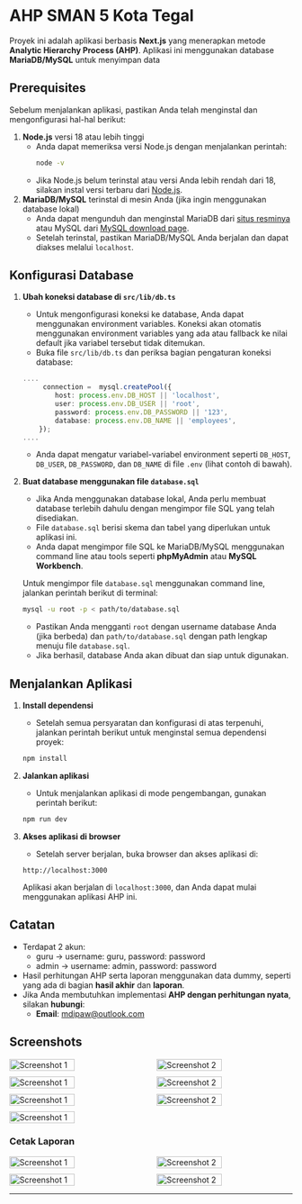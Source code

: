 # AHP SMAN 5 Kota Tegal

Proyek ini adalah aplikasi berbasis **Next.js** yang menerapkan metode **Analytic Hierarchy Process (AHP)**. Aplikasi ini menggunakan database **MariaDB/MySQL** untuk menyimpan data

## Prerequisites

Sebelum menjalankan aplikasi, pastikan Anda telah menginstal dan mengonfigurasi hal-hal berikut:

1. **Node.js** versi 18 atau lebih tinggi
    - Anda dapat memeriksa versi Node.js dengan menjalankan perintah:
      ```bash
      node -v
      ```
    - Jika Node.js belum terinstal atau versi Anda lebih rendah dari 18, silakan instal versi terbaru dari [Node.js](https://nodejs.org/).
2. **MariaDB/MySQL** terinstal di mesin Anda (jika ingin menggunakan database lokal)
    - Anda dapat mengunduh dan menginstal MariaDB dari [situs resminya](https://mariadb.org/download/) atau MySQL dari [MySQL download page](https://dev.mysql.com/downloads/).
    - Setelah terinstal, pastikan MariaDB/MySQL Anda berjalan dan dapat diakses melalui `localhost`.

## Konfigurasi Database

1. **Ubah koneksi database di `src/lib/db.ts`**
    - Untuk mengonfigurasi koneksi ke database, Anda dapat menggunakan environment variables. Koneksi akan otomatis menggunakan environment variables yang ada atau fallback ke nilai default jika variabel tersebut tidak ditemukan.
    - Buka file `src/lib/db.ts` dan periksa bagian pengaturan koneksi database:

    ```typescript
   ....
         connection =  mysql.createPool({
            host: process.env.DB_HOST || 'localhost',
            user: process.env.DB_USER || 'root',
            password: process.env.DB_PASSWORD || '123',
            database: process.env.DB_NAME || 'employees',
        });
   ....
    ```

    - Anda dapat mengatur variabel-variabel environment seperti `DB_HOST`, `DB_USER`, `DB_PASSWORD`, dan `DB_NAME` di file `.env` (lihat contoh di bawah).

2. **Buat database menggunakan file `database.sql`**
    - Jika Anda menggunakan database lokal, Anda perlu membuat database terlebih dahulu dengan mengimpor file SQL yang telah disediakan.
    - File `database.sql` berisi skema dan tabel yang diperlukan untuk aplikasi ini.
    - Anda dapat mengimpor file SQL ke MariaDB/MySQL menggunakan command line atau tools seperti **phpMyAdmin** atau **MySQL Workbench**.

   Untuk mengimpor file `database.sql` menggunakan command line, jalankan perintah berikut di terminal:

    ```bash
    mysql -u root -p < path/to/database.sql
    ```

    - Pastikan Anda mengganti `root` dengan username database Anda (jika berbeda) dan `path/to/database.sql` dengan path lengkap menuju file `database.sql`.
    - Jika berhasil, database Anda akan dibuat dan siap untuk digunakan.

## Menjalankan Aplikasi

1. **Install dependensi**
    - Setelah semua persyaratan dan konfigurasi di atas terpenuhi, jalankan perintah berikut untuk menginstal semua dependensi proyek:

    ```bash
    npm install
    ```

2. **Jalankan aplikasi**
    - Untuk menjalankan aplikasi di mode pengembangan, gunakan perintah berikut:

    ```bash
    npm run dev
    ```

3. **Akses aplikasi di browser**
    - Setelah server berjalan, buka browser dan akses aplikasi di:

    ```
    http://localhost:3000
    ```

   Aplikasi akan berjalan di `localhost:3000`, dan Anda dapat mulai menggunakan aplikasi AHP ini.

## Catatan

- Terdapat 2 akun:
  - guru -> username: guru, password: password
  - admin -> username: admin, password: password
- Hasil perhitungan AHP serta laporan menggunakan data dummy, seperti yang ada di bagian **hasil akhir** dan **laporan**.
- Jika Anda membutuhkan implementasi **AHP dengan perhitungan nyata**, silakan **hubungi**:
    - **Email**: [mdipaw@outlook.com](mailto:mdipaw@outlook.com)

## Screenshots

<div style="display: flex; justify-content: space-between; margin-bottom: 10px">
    <img src=".github/screenshots/1.png" alt="Screenshot 1" width="48%" />
    <img src=".github/screenshots/2.png" alt="Screenshot 2" width="48%" />
</div>
<div style="display: flex; justify-content: space-between; margin-bottom: 10px">
    <img src=".github/screenshots/3.png" alt="Screenshot 1" width="48%" />
    <img src=".github/screenshots/4.png" alt="Screenshot 2" width="48%" />
</div>
<div style="display: flex; justify-content: space-between; margin-bottom: 10px">
    <img src=".github/screenshots/5.png" alt="Screenshot 1" width="48%" />
    <img src=".github/screenshots/6.png" alt="Screenshot 2" width="48%" />
</div>
<div style="display: flex; justify-content: space-between; margin-bottom: 10px">
    <img src=".github/screenshots/7.png" alt="Screenshot 1" width="48%" />
</div>

### Cetak Laporan
<div style="display: flex; justify-content: space-between; margin-bottom: 10px">
    <img src=".github/screenshots/8.png" alt="Screenshot 1" width="48%" />
    <img src=".github/screenshots/9.png" alt="Screenshot 2" width="48%" />
</div>
<div style="display: flex; justify-content: space-between; margin-bottom: 10px">
    <img src=".github/screenshots/10.png" alt="Screenshot 1" width="48%" />
    <img src=".github/screenshots/11.png" alt="Screenshot 2" width="48%" />
</div>

---